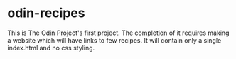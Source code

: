 # odin-recipes
This is The Odin Project's first project. The completion of it requires making a website which will have links to few recipes. It will contain only a single index.html and no css styling. 

